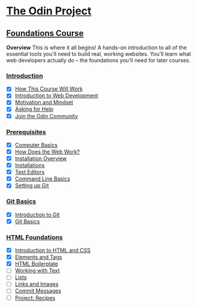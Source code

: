 # [The Odin Project](https://www.theodinproject.com/)

## [Foundations Course](https://www.theodinproject.com/paths/foundations/courses/foundations)

**Overview**
This is where it all begins! A hands-on introduction to all of the essential tools you'll need to build real, working websites. You'll learn what web developers actually do – the foundations you'll need for later courses.

### [Introduction](https://www.theodinproject.com/paths/foundations/courses/foundations#introduction)

- [x] [How This Course Will Work](https://www.theodinproject.com/lessons/foundations-how-this-course-will-work)
- [x] [Introduction to Web Development](https://www.theodinproject.com/lessons/foundations-introduction-to-web-development)
- [x] [Motivation and Mindset](https://www.theodinproject.com/lessons/foundations-motivation-and-mindset)
- [x] [Asking for Help](https://www.theodinproject.com/lessons/foundations-asking-for-help)
- [x] [Join the Odin Community](https://www.theodinproject.com/lessons/foundations-join-the-odin-community)

### [Prerequisites](https://www.theodinproject.com/paths/foundations/courses/foundations#prerequisites)

- [x] [Computer Basics](https://www.theodinproject.com/lessons/foundations-computer-basics)
- [x] [How Does the Web Work?](https://www.theodinproject.com/lessons/foundations-how-does-the-web-work)
- [x] [Installation Overview](https://www.theodinproject.com/lessons/foundations-installation-overview)
- [x] [Installations](https://www.theodinproject.com/lessons/foundations-installations)
- [x] [Text Editors](https://www.theodinproject.com/lessons/foundations-text-editors)
- [x] [Command Line Basics](https://www.theodinproject.com/lessons/foundations-command-line-basics)
- [x] [Setting up Git](https://www.theodinproject.com/lessons/foundations-setting-up-git)

### [Git Basics](https://www.theodinproject.com/paths/foundations/courses/foundations#git-basics)

- [x] [Introduction to Git](https://www.theodinproject.com/lessons/foundations-introduction-to-git)
- [x] [Git Basics](https://www.theodinproject.com/lessons/foundations-git-basics)

### [HTML Foundations](https://www.theodinproject.com/paths/foundations/courses/foundations#html-foundations)

- [x] [Introduction to HTML and CSS](https://www.theodinproject.com/lessons/foundations-introduction-to-html-and-css)
- [x] [Elements and Tags](https://www.theodinproject.com/lessons/foundations-elements-and-tags)
- [x] [HTML Boilerplate](https://www.theodinproject.com/lessons/foundations-html-boilerplate)
- [ ] [Working with Text](https://www.theodinproject.com/lessons/foundations-working-with-text)
- [ ] [Lists](https://www.theodinproject.com/lessons/foundations-lists)
- [ ] [Links and Images](https://www.theodinproject.com/lessons/foundations-links-and-images)
- [ ] [Commit Messages](https://www.theodinproject.com/lessons/foundations-commit-messages)
- [ ] [Project: Recipes](https://www.theodinproject.com/lessons/foundations-recipes)
